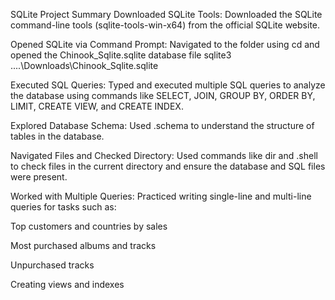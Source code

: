 SQLite Project Summary
Downloaded SQLite Tools:
Downloaded the SQLite command-line tools (sqlite-tools-win-x64) from the official SQLite website.

Opened SQLite via Command Prompt:
Navigated to the folder using cd and opened the Chinook_Sqlite.sqlite database file
sqlite3 ..\..\Downloads\Chinook_Sqlite.sqlite

Executed SQL Queries:
Typed and executed multiple SQL queries to analyze the database using commands like SELECT, JOIN, GROUP BY, ORDER BY, LIMIT, CREATE VIEW, and CREATE INDEX.

Explored Database Schema:
Used .schema to understand the structure of tables in the database.

Navigated Files and Checked Directory:
Used commands like dir and .shell to check files in the current directory and ensure the database and SQL files were present.

Worked with Multiple Queries:
Practiced writing single-line and multi-line queries for tasks such as:

Top customers and countries by sales

Most purchased albums and tracks

Unpurchased tracks

Creating views and indexes
